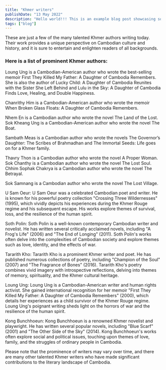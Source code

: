 ```yaml
---
title: "Khmer writers"
publishDate: "13 May 2022"
description: "Hello world!!! This is an example blog post showcasing some of the cool stuff Astro Cactus theme can do."
tags: ["blog"]
---
```


These are just a few of the many talented Khmer authors writing today. Their work provides a unique perspective on Cambodian culture and history, and it is sure to entertain and enlighten readers of all backgrounds.

### Here is a list of prominent Khmer authors:

Loung Ung is a Cambodian-American author who wrote the best-selling memoir First They Killed My Father: A Daughter of Cambodia Remembers. She is also the author of Lucky Child: A Daughter of Cambodia Reunites with the Sister She Left Behind and Lulu in the Sky: A Daughter of Cambodia Finds Love, Healing, and Double Happiness.

Chanrithy Him is a Cambodian-American author who wrote the memoir When Broken Glass Floats: A Daughter of Cambodia Remembers.

Nhem En is a Cambodian author who wrote the novel The Land of the Lost. Sok Kheang Ung is a Cambodian-American author who wrote the novel The Boat.

Sambath Meas is a Cambodian author who wrote the novels The Governor’s Daughter: The Scribes of Brahmadhan and The Immortal Seeds: Life goes on for a Khmer family.

Thavry Thon is a Cambodian author who wrote the novel A Proper Woman. Sok Chanthy is a Cambodian author who wrote the novel The Lost Soul. Chhim Sophak Chakrya is a Cambodian author who wrote the novel The Betrayal.

Sok Samnang is a Cambodian author who wrote the novel The Lost Village.

U Sam Oeur: U Sam Oeur was a celebrated Cambodian poet and writer. He is known for his powerful poetry collection "Crossing Three Wildernesses" (1995), which vividly depicts his experiences during the Khmer Rouge regime and his subsequent escape. His works explore themes of survival, loss, and the resilience of the human spirit.

Soth Polin: Soth Polin is a well-known contemporary Cambodian writer and novelist. He has written several critically acclaimed novels, including "A Frog's Life" (2006) and "The End of Longing" (2011). Soth Polin's works often delve into the complexities of Cambodian society and explore themes such as love, identity, and the effects of war.

Tararith Kho: Tararith Kho is a prominent Khmer writer and poet. He has published numerous collections of poetry, including "Champion of the Soul" (2007) and "The Fragrance of Bones" (2016). Tararith Kho's poetry combines vivid imagery with introspective reflections, delving into themes of memory, spirituality, and the Khmer cultural heritage.

Loung Ung: Loung Ung is a Cambodian-American writer and human rights activist. She gained international recognition for her memoir "First They Killed My Father: A Daughter of Cambodia Remembers" (2000), which details her experiences as a child survivor of the Khmer Rouge regime. Loung Ung's poignant writing sheds light on the horrors of war and the resilience of the human spirit.

Kong Bunchhoeun: Kong Bunchhoeun is a renowned Khmer novelist and playwright. He has written several popular novels, including "Blue Scarf" (2001) and "The Other Side of the Sky" (2014). Kong Bunchhoeun's works often explore social and political issues, touching upon themes of love, family, and the struggles of ordinary people in Cambodia.

Please note that the prominence of writers may vary over time, and there are many other talented Khmer writers who have made significant contributions to the literary landscape of Cambodia.
